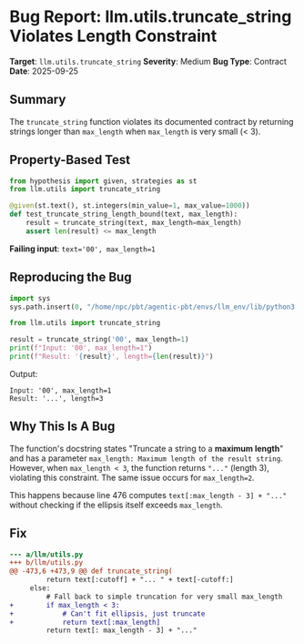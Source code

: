 # Bug Report: llm.utils.truncate_string Violates Length Constraint

**Target**: `llm.utils.truncate_string`
**Severity**: Medium
**Bug Type**: Contract
**Date**: 2025-09-25

## Summary

The `truncate_string` function violates its documented contract by returning strings longer than `max_length` when `max_length` is very small (< 3).

## Property-Based Test

```python
from hypothesis import given, strategies as st
from llm.utils import truncate_string

@given(st.text(), st.integers(min_value=1, max_value=1000))
def test_truncate_string_length_bound(text, max_length):
    result = truncate_string(text, max_length=max_length)
    assert len(result) <= max_length
```

**Failing input**: `text='00', max_length=1`

## Reproducing the Bug

```python
import sys
sys.path.insert(0, "/home/npc/pbt/agentic-pbt/envs/llm_env/lib/python3.13/site-packages")

from llm.utils import truncate_string

result = truncate_string('00', max_length=1)
print(f"Input: '00', max_length=1")
print(f"Result: '{result}', length={len(result)}")
```

Output:
```
Input: '00', max_length=1
Result: '...', length=3
```

## Why This Is A Bug

The function's docstring states "Truncate a string to a **maximum length**" and has a parameter `max_length: Maximum length of the result string`. However, when `max_length < 3`, the function returns `"..."` (length 3), violating this constraint. The same issue occurs for `max_length=2`.

This happens because line 476 computes `text[:max_length - 3] + "..."` without checking if the ellipsis itself exceeds `max_length`.

## Fix

```diff
--- a/llm/utils.py
+++ b/llm/utils.py
@@ -473,6 +473,9 @@ def truncate_string(
         return text[:cutoff] + "... " + text[-cutoff:]
     else:
         # Fall back to simple truncation for very small max_length
+        if max_length < 3:
+            # Can't fit ellipsis, just truncate
+            return text[:max_length]
         return text[: max_length - 3] + "..."
```